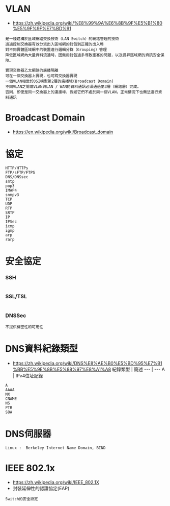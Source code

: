 # VLAN
- https://zh.wikipedia.org/wiki/%E8%99%9A%E6%8B%9F%E5%B1%80%E5%9F%9F%E7%BD%91
```
是一種建構於區域網路交換技術（LAN Switch）的網路管理的技術
透過控制交換器有效分派出入區域網的封包到正確的出入埠
對不同實體區域網中的裝置進行邏輯分群（Grouping）管理
降低區域網內大量資料流通時，因無用封包過多導致壅塞的問題，以及提昇區域網的資訊安全保障。
```
```
實現交換器乙太網路的廣播隔離
可在一個交換器上實現，也可跨交換器實現
一個VLAN相當於OSI模型第2層的廣播域(Broadcast Domain)
不同VLAN之間或VLAN與LAN / WAN的資料通訊必須通過第3層（網路層）完成。
否則，即便是同一交換器上的連接埠，假如它們不處於同一個VLAN，正常情況下也無法進行資料通訊
```

# Broadcast Domain
- https://en.wikipedia.org/wiki/Broadcast_domain

# 協定
```
HTTP/HTTPs
FTP/sFTP/FTPS
DNS/DNSsec
smtp
pop3
IMAP4
snmpv3
TCP
UDP
RTP
SRTP
IP
IPSec
icmp
igmp
arp
rarp
```
# 安全協定
### SSH
```
```
### SSL/TSL
```
```
 
### DNSSec
```
不提供機密性和可用性
```

# DNS資料紀錄類型
- https://zh.wikipedia.org/wiki/DNS%E8%AE%B0%E5%BD%95%E7%B1%BB%E5%9E%8B%E5%88%97%E8%A1%A8
紀錄類型 | 簡述
--- | ---
A |	IPv4位址記錄

```
A
AAAA
MX
CNAME
NS
PTR
SOA
```
# DNS伺服器
```
Linux :  Berkeley Internet Name Domain, BIND
```

# IEEE 802.1x
- https://zh.wikipedia.org/wiki/IEEE_802.1X
- 封裝延伸性的認證協定(EAP)
```
Switch的安全設定

```

